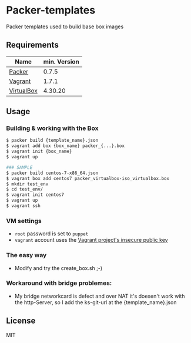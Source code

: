 Packer-templates
======

Packer templates used to build base box images

Requirements
-----

Name        | min. Version  | 
------------|---------------|
[Packer]    | 0.7.5         | 
[Vagrant]   | 1.7.1         | 
[VirtualBox]| 4.30.20       | 

Usage
-----

### Building & working with the Box
```sh
$ packer build {template_name}.json
$ vagrant add box {box_name} packer_{...}.box
$ vagrant init {box_name}
$ vagrant up
```

	
```sh
### SAMPLE
$ packer build centos-7-x86_64.json
$ vagrant box add centos7 packer_virtualbox-iso_virtualbox.box
$ mkdir test_env
$ cd test_env/
$ vagrant init centos7
$ vagrant up
$ vagrant ssh
```

### VM settings

  - `root` password is set to `puppet`
  - `vagrant` account uses the [Vagrant project's insecure public key](https://github.com/mitchellh/vagrant/tree/master/keys)

### The easy way
  - Modify and try the create_box.sh ;-)

### Workaround with bridge problemes:
  - My bridge networkcard is defect and over NAT it's doesen't work with the http-Server, so I add the ks-git-url at the {template_name}.json

License
------
MIT


[Vagrant]:https://www.vagrantup.com/
[Packer]:https://www.packer.io/
[VirtualBox]:https://www.virtualbox.org/